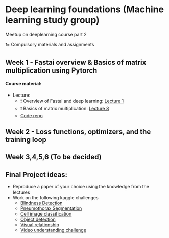 # Deep learning foundations (Machine learning study group)
Meetup on deeplearning course part 2

:exclamation:= Compulsory materials and assignments


## Week 1 - Fastai overview & Basics of matrix multiplication using Pytorch
#### Course material: 
- Lecture:
  - :exclamation: Overview of Fastai and deep learning: [Lecture 1 ](https://course.fast.ai/videos/?lesson=1) 
  - :exclamation: Basics of matrix multiplication: [Lecture 8 ](https://course.fast.ai/videos/?lesson=8) 
  - [Code repo](https://github.com/fastai/course-v3)

## Week 2 -  Loss functions, optimizers, and the training loop
## Week 3,4,5,6 (To be decided)

## Final Project ideas:

- Reproduce a paper of your choice using the knowledge from the lectures
- Work on the following kaggle challenges
  - [Blindness Detection](https://www.kaggle.com/c/aptos2019-blindness-detection)
  - [Pneumothorax Segmentation](https://www.kaggle.com/c/siim-acr-pneumothorax-segmentation)
  - [Cell image classification](https://www.kaggle.com/c/recursion-cellular-image-classification)
  - [Object detection](https://www.kaggle.com/c/open-images-2019-object-detection)
  - [Visual relationship](https://www.kaggle.com/c/open-images-2019-visual-relationship)
  - [Video understanding challenge](https://www.kaggle.com/c/youtube8m-2019)
